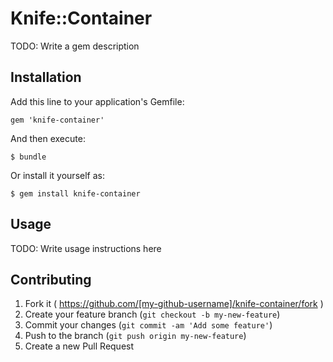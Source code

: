 # Knife::Container

TODO: Write a gem description

## Installation

Add this line to your application's Gemfile:

    gem 'knife-container'

And then execute:

    $ bundle

Or install it yourself as:

    $ gem install knife-container

## Usage

TODO: Write usage instructions here

## Contributing

1. Fork it ( https://github.com/[my-github-username]/knife-container/fork )
2. Create your feature branch (`git checkout -b my-new-feature`)
3. Commit your changes (`git commit -am 'Add some feature'`)
4. Push to the branch (`git push origin my-new-feature`)
5. Create a new Pull Request
